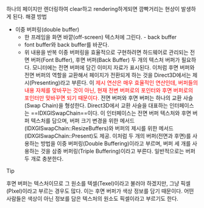 하나의 페이지만 렌더링하여 clear하고 rendering하게되면 깜빡거리는 현상이 발생하게 된다. 
해결 방법
- 이중 버퍼링(double buffer)
	- 한 프레임을 화면 바깥(off-screen) 텍스처에 그린다. - back buffer
	- font buffer와 back buffer를 바꾼다.
	- 위 내용을 반복
이중 버퍼링을 효율적으로 구현하려면 하드웨어로 관리되는 전면 버퍼(Font Buffer), 후면 버퍼(Back Buffer) 두 개의 텍스처 버퍼가 필요하다. 모니터에는 전면 버퍼에 담긴 이미지 자료가 표시된다. 이처럼 후면 버퍼와 전면 버퍼의 역할을 교환해서 페이지가 전환되게 하는 것을 Direct3D에서는 제시(Presenting)라고 부른다. 이 <font color="red">제시 연산은 매우 효율적인 연산인데, 버퍼들의 내용 자체를 맞바꾸는 것이 아닌, 현재 전변 버퍼로의 포인터와 후면 버퍼로의 포인터만 맞바꾸면 되기 때문이다.</font>
전면 버퍼와 후면 버퍼는 하나의 교환 사슬(Swap Chain)을 형성한다. Direct3D에서 교환 사슬을 대표하는 인터페이스는 ==IDXGISwapChain==이다. 이 인터페이스는 전면 버퍼 텍스처와 후면 버퍼 텍스처를 담으며, 버퍼 크기 변경을 위한 메서드(IDXGISwapChain::ResizeBuffers)와 버퍼의 제시를 위한 메서드(IDXGISwapChain::Present)도 제공.
이처럼 두 개의 버퍼(전면과 후면)를 사용하는 방법을 이중 버퍼링(Double Buffering)이라고 부르며, 버퍼 세 개를 사용하는 것을 삼중 버퍼링(Triple Buffering)이라고 부른다. 일반적으로는 버퍼 두 개로 충분한다.
>[!Tip] 
>후면 버퍼는 텍스처이므로 그 원소를 텍셀(Texel)이라고 불러야 하겠지만, 그냥 픽셀(PIxel)이라고 부르는 경우도 많다. 이는 후면 버퍼가 색상 정보를 담기 때문이다. 어떤 사람들은 색상이 아닌 정보를 담은 텍스처의 원소도 픽셀이라고 부르기도 한다.
